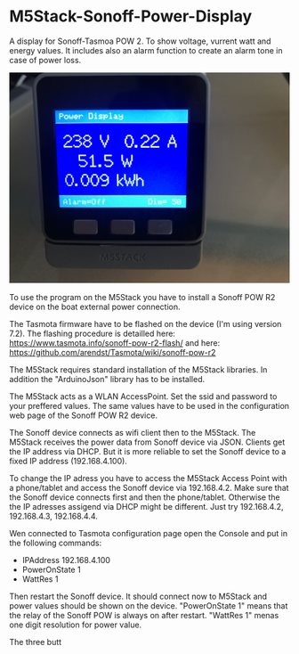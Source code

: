 # M5Stack-Sonoff-Power-Display
A display for Sonoff-Tasmoa POW 2. To show voltage, vurrent watt and energy values.
It includes also an alarm function to create an alarm tone in case of power loss.

![Display1](https://github.com/AK-Homberger/M5Stack-Sonoff-Power-Display/blob/master/IMG_1278.JPG)

To use the program on the M5Stack you have to install a Sonoff POW R2 device on the boat external power connection.

The Tasmota firmware have to be flashed on the device (I'm using version 7.2). The flashing procedure is detailled here: https://www.tasmota.info/sonoff-pow-r2-flash/ and here: https://github.com/arendst/Tasmota/wiki/sonoff-pow-r2

The M5Stack requires standard installation of the M5Stack libraries. In addition the "ArduinoJson" library has to be installed.

The M5Stack acts as a WLAN AccessPoint. Set the ssid and password to your preffered values. The same values have to be used in the configuration web page of the Sonoff POW R2 device.

The Sonoff device connects as wifi client then to the M5Stack. The M5Stack receives the power data from Sonoff device via JSON. 
Clients get the IP address via DHCP. But it is more reliable to set the Sonoff device to a fixed IP address (192.168.4.100).

To change the IP adress you have to access the M5Stack Access Point with a phone/tablet and access the Sonoff device via 192.168.4.2. Make sure that the Sonoff device connects first and then the phone/tablet. Otherwise the the IP adresses assigend via DHCP might be different. Just try 192.168.4.2, 192.168.4.3, 192.168.4.4.

Wen connected to Tasmota configuration page open the Console and put in the following commands:

- IPAddress 192.168.4.100
- PowerOnState 1
- WattRes 1

Then restart the Sonoff device. It should connect now to M5Stack and power values should be shown on the device.
"PowerOnState 1" means that the relay of the Sonoff POW is always on after restart. "WattRes 1" menas one digit resolution for power value.













The three butt



